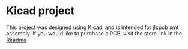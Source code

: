 # Kicad project
This project was designed using Kicad, and is intended for jlcpcb smt assembly. If you would like to purchase a PCB, visit the store link in the [Readme](../../README.md)